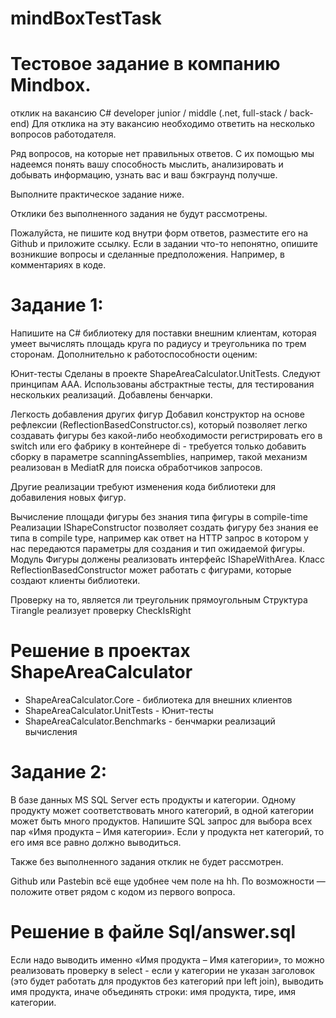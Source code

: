 # mindBoxTestTask
# Тестовое задание в компанию Mindbox.

отклик на вакансию
C# developer junior / middle (.net, full-stack / back-end)
Для отклика на эту вакансию необходимо ответить на несколько вопросов работодателя.

Ряд вопросов, на которые нет правильных ответов. С их помощью мы надеемся понять вашу способность мыслить, анализировать и добывать информацию, узнать вас и ваш бэкграунд получше. 

Выполните практическое задание ниже.

Отклики без выполненного задания не будут рассмотрены.

Пожалуйста, не пишите код внутри форм ответов, разместите его на Github и приложите ссылку. Если в задании что-то непонятно, опишите возникшие вопросы и сделанные предположения. Например, в комментариях в коде.

# Задание 1:

Напишите на C# библиотеку для поставки внешним клиентам, которая умеет вычислять площадь круга по радиусу и треугольника по трем сторонам. Дополнительно к работоспособности оценим:

Юнит-тесты
Сделаны в проекте ShapeAreaCalculator.UnitTests.
Следуют принципам AAA. Использованы абстрактные тесты, для тестирования нескольких реализаций.
Добавлены бенчарки.

Легкость добавления других фигур
Добавил конструктор на основе рефлексии (ReflectionBasedConstructor.cs), который позволяет легко создавать фигуры без какой-либо необходимости регистрировать его в switch или его фабрику в контейнере di - требуется только добавить сборку в параметре scanningAssemblies, например, такой механизм реализован в MediatR для поиска обработчиков запросов.

Другие реализации требуют изменения кода библиотеки для добавиления новых фигур.

Вычисление площади фигуры без знания типа фигуры в compile-time
Реализации IShapeConstructor позволяет создать фигуру без знания ее типа в compile type, например как ответ на HTTP запрос в котором у нас передаются параметры для создания и тип ожидаемой фигуры. Модуль Фигуры должены реализовать интерфейс IShapeWithArea. Класс ReflectionBasedConstructor может работать с фигурами, которые создают клиенты библиотеки.

Проверку на то, является ли треугольник прямоугольным
Структура Tirangle реализует проверку CheckIsRight

# Решение в проектах ShapeAreaCalculator
* ShapeAreaCalculator.Core - библиотека для внешних клиентов
* ShapeAreaCalculator.UnitTests - Юнит-тесты
* ShapeAreaCalculator.Benchmarks - бенчмарки реализаций вычисления


# Задание 2:

В базе данных MS SQL Server есть продукты и категории. Одному продукту может соответствовать много категорий, в одной категории может быть много продуктов. Напишите SQL запрос для выбора всех пар «Имя продукта – Имя категории». Если у продукта нет категорий, то его имя все равно должно выводиться.

Также без выполненного задания отклик не будет рассмотрен.

Github или Pastebin всё еще удобнее чем поле на hh. По возможности — положите ответ рядом с кодом из первого вопроса.

# Решение в файле Sql/answer.sql

Если надо выводить именно «Имя продукта – Имя категории», то можно реализовать проверку в select - если у категории не указан заголовок 
(это будет работать для продуктов без категорий при left join), выводить имя продукта, иначе объединять строки: имя продукта, тире, имя категории.
